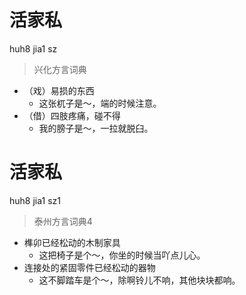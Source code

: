 # 活家私
huh8 jia1 sz
> 兴化方言词典
- （戏）易损的东西
  - 这张杌子是～，端的时候注意。
- （借）四肢疼痛，碰不得
  - 我的膀子是～，一拉就脱臼。

# 活家私
huh8 jia1 sz1
> 泰州方言词典4
- 榫卯已经松动的木制家具
  - 这把椅子是个～，你坐的时候当吖点儿心。
- 连接处的紧固零件已经松动的器物
  - 这不脚踏车是个～，除啊铃儿不响，其他块块都响。
